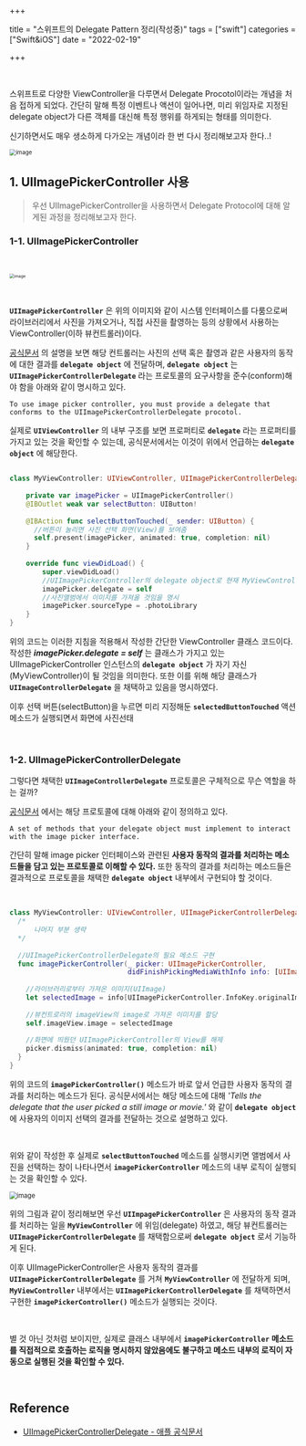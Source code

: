 

+++

title = "스위프트의 Delegate Pattern 정리(작성중)"
tags = ["swift"]
categories = ["Swift&iOS"]
date = "2022-02-19"

+++

​    

스위프트로 다양한 ViewController을 다루면서 Delegate Procotol이라는 개념을 처음 접하게 되었다. 간단히 말해 특정 이벤트나 액션이 일어나면, 미리 위임자로 지정된 delegate object가 다른 객체를 대신해 특정 행위를 하게되는 형태를 의미한다. 

신기하면서도 매우 생소하게 다가오는 개념이라 한 번 다시 정리해보고자 한다..!

<img src="https://user-images.githubusercontent.com/68586291/154847216-f3efbd1c-92ab-4bab-99e7-1598baa6f222.png" alt="image" style="zoom:70%;"/>

## 1. UIImagePickerController 사용

>  우선 UIImagePickerController을 사용하면서 Delegate Protocol에 대해 알게된 과정을 정리해보고자 한다.  

### 1-1. UIImagePickerController

​    

<img src="https://user-images.githubusercontent.com/68586291/154623719-999c412d-e4fb-4a6e-8d8b-cc83277b00b3.gif" alt="image" style="zoom:50%;"/>

​    

__`UIImagePickerController`__ 은 위의 이미지와 같이 시스템 인터페이스를 다룸으로써 라이브러리에서 사진을 가져오거나, 직접 사진을 촬영하는 등의 상황에서 사용하는 ViewController(이하 뷰컨트롤러)이다.



 [공식문서](https://developer.apple.com/documentation/uikit/uiimagepickercontroller) 의 설명을 보면 해당 컨트롤러는 사진의 선택 혹은 촬영과 같은 사용자의 동작에 대한 결과를 __`delegate object`__ 에 전달하며, __`delegate object`__ 는 __`UIImagePickerControllerDelegate`__ 라는 프로토콜의 요구사항을 준수(conform)해야 함을 아래와 같이 명시하고 있다.

```
To use image picker controller, you must provide a delegate that conforms to the UIImagePickerControllerDelegate procotol.
```

실제로 __`UIViewController`__ 의 내부 구조를 보면 프로퍼티로 __`delegate`__ 라는 프로퍼티를 가지고 있는 것을 확인할 수 있는데, 공식문서에서는 이것이 위에서 언급하는 __`delegate object`__ 에 해당한다.

```swift

class MyViewController: UIViewController, UIImagePickerControllerDelegate {
		
  	private var imagePicker = UIImagePickerController()
  	@IBOutlet weak var selectButton: UIButton!
  
    @IBAction func selectButtonTouched(_ sender: UIButton) {
      //버튼이 눌리면 사진 선택 화면(View)를 보여줌
      self.present(imagePicker, animated: true, completion: nil)
    }
  
    override func viewDidLoad() {
        super.viewDidLoad()
        //UIImagePickerController의 delegate object로 현재 MyViewController을 지정
        imagePicker.delegate = self
        //사진앨범에서 이미지를 가져올 것임을 명시
        imagePicker.sourceType = .photoLibrary
    }
}
```

위의 코드는 이러한 지침을 적용해서 작성한 간단한 ViewController 클래스 코드이다. 작성한  __*imagePicker.delegate = self*__  는 클래스가 가지고 있는 UIImagePickerController 인스턴스의 __`delegate object`__ 가 자기 자신(MyViewController)이 될 것임을 의미한다. 또한 이를 위해 해당 클래스가  __`UIImageControllerDelegate`__ 을 채택하고 있음을 명시하였다.

이후 선택 버튼(selectButton)을 누르면 미리 지정해둔 __`selectedButtonTouched`__ 액션 메소드가 실행되면서 화면에 사진선태

​    

### 1-2. UIImagePickerControllerDelegate

그렇다면 채택한 __`UIImageControllerDelegate`__ 프로토콜은 구체적으로 무슨 역할을 하는 걸까?

 [공식문서](https://developer.apple.com/documentation/uikit/uiimagepickercontrollerdelegate) 에서는 해당 프로토콜에 대해 아래와 같이 정의하고 있다.

```
A set of methods that your delegate object must implement to interact with the image picker interface.
```

간단히 말해 image picker 인터페이스와 관련된 __사용자 동작의 결과를 처리하는 메소드들을 담고 있는 프로토콜로 이해할 수 있다.__ 또한 동작의 결과를 처리하는 메소드들은 결과적으로 프로토콜을 채택한 __`delegate object`__ 내부에서 구현되야 할 것이다.

​    

```swift
class MyViewController: UIViewController, UIImagePickerControllerDelegate {
  /*
      나머지 부분 생략
  */
  
  //UIImagePickerControllerDelegate의 필요 메소드 구현
  func imagePickerController(_ picker: UIImagePickerController, 
                             didFinishPickingMediaWithInfo info: [UIImagePickerController.InfoKey : Any]) {
    
    //라이브러리로부터 가져온 이미지(UIImage)
    let selectedImage = info[UIImagePickerController.InfoKey.originalImage] as? UIImage
    
    //뷰컨트로러의 imageView의 image로 가져온 이미지를 할당
    self.imageView.image = selectedImage
    
    //화면에 띄웠던 UIImagePickerController의 View를 해제
    picker.dismiss(animated: true, completion: nil)
  }
}
```

위의 코드의 __`imagePickerController()`__ 메소드가 바로 앞서 언급한 사용자 동작의 결과를 처리하는 메소드가 된다. 공식문서에서는 해당 메소드에 대해 *'Tells the delegate that the user picked a still image or movie.'* 와 같이 __`delegate object`__ 에 사용자의 이미지 선택의 결과를 전달하는 것으로 설명하고 있다.

​    

위와 같이 작성한 후 실제로 __`selectButtonTouched`__ 메소드를 실행시키면 앨범에서 사진을 선택하는 창이 나타나면서  __`imagePickerController`__ 메소드의 내부 로직이 실행되는 것을 확인할 수 있다. 

<img src="https://user-images.githubusercontent.com/68586291/154850655-7b768528-916a-453c-bbe5-75cf5ae4033a.png" alt="image" style="zoom:80%;"/>

위의 그림과 같이 정리해보면 우선  __`UIImpagePickerController`__ 은 사용자의 동작 결과를 처리하는 일을 __`MyViewController`__ 에 위임(delegate) 하였고, 해당 뷰컨트롤러는 __`UIImagePickerControllerDelegate`__ 를 채택함으로써 __`delegate object`__ 로서 기능하게 된다. 

이후 UIImagePickerController은 사용자 동작의 결과를 __`UIImagePickerControllerDelegate`__ 를 거쳐 __`MyViewController`__ 에 전달하게 되며, __`MyViewController`__ 내부에서는 __`UIImagePickerControllerDelegate`__ 를 채택하면서 구현한  __`imagePickerController()`__ 메소드가 실행되는 것이다.   

​    

별 것 아닌 것처럼 보이지만, 실제로 클래스 내부에서 __`imagePickerController`__ __메소드를 직접적으로 호출하는 로직을 명시하지 않았음에도 불구하고 메소드 내부의 로직이 자동으로 실행된 것을 확인할 수 있다.__

​        

## Reference

- [UIImagePickerControllerDelegate - 애플 공식문서](https://developer.apple.com/documentation/uikit/uiimagepickercontrollerdelegate)

​    
